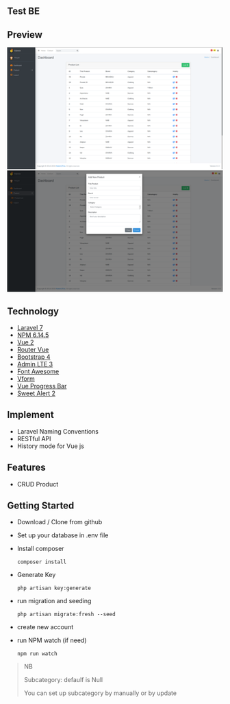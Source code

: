 ## Test BE

## Preview
<img src="./public/img/admin.1.1.png" alt="GitHub Logo" style="zoom:50%;" />
<img src="./public/img/admin.1.2.png" alt="GitHub Logo" style="zoom:50%;" />

## Technology

- [Laravel 7](https://laravel.com/)
- [NPM 6.14.5](https://www.npmjs.com/)
- [Vue 2](https://vuejs.org/)
- [Router Vue](https://router.vuejs.org/)
- [Bootstrap 4](https://getbootstrap.com/)
- [Admin LTE 3](https://adminlte.io/)
- [Font Awesome](https://fontawesome.com/)
- [Vform](https://github.com/cretueusebiu/vform)
- [Vue Progress Bar](http://hilongjw.github.io/vue-progressbar/)
- [Sweet Alert 2](https://sweetalert2.github.io/)






## Implement
- Laravel Naming Conventions
- RESTful API
- History mode for Vue js





## Features
- CRUD Product





## Getting Started
- Download / Clone from github

- Set up your database in .env file

- Install composer
  ```
  composer install
  ```

- Generate Key
  ```
  php artisan key:generate
  ```
  
- run migration and seeding
  ```
  php artisan migrate:fresh --seed
  ```

- create new account  

- run NPM watch (if need)
  ```
  npm run watch
  ```



> NB
>
> Subcategory: defaulf is Null
>
> You can set up subcategory by manually or by update
